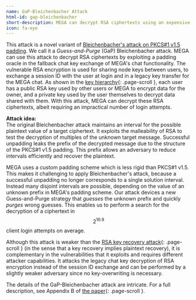 ```yaml
---
name: GaP-Bleichenbacher Attack
html-id: gap-bleichenbacher
short-description: MEGA can decrypt RSA ciphertexts using an expensive padding oracle attack.
icon: fa-eye
---
```


This attack is a novel variant of [Bleichenbacher's attack on PKCS#1 v1.5 padding](https://doi.org/10.1007/BFb0055716).
We call it a _Guess-and-Purge_ (GaP) Bleichenbacher attack.
MEGA can use this attack to decrypt RSA ciphertexts by exploiting a padding oracle in the fallback chat key exchange of MEGA's chat functionality.
The vulnerable RSA encryption is used for sharing node keys between users, to exchange a session ID with the user at login and in a legacy key transfer for the MEGA chat.
As shown in the [key hierarchy](#key-hierarchy){: .page-scroll }, each user has a public RSA key used by other users or MEGA to encrypt data for the owner, and a private key used by the user themselves to decrypt data shared with them.
With this attack, MEGA can decrypt these RSA ciphertexts, albeit requiring an impractical number of login attempts.

**Attack idea:**  
The original Bleichenbacher attack maintains an interval for the possible plaintext value of a target ciphertext.
It exploits the malleability of RSA to test the decryption of multiples of the unknown target message.
Successful unpadding leaks the prefix of the decrypted message due to the structure of the PKCS#1 v1.5 padding.
This prefix allows an adversary to reduce intervals efficiently and recover the plaintext.

MEGA uses a custom padding scheme which is less rigid than PKCS#1 v1.5.
This makes it challenging to apply Bleichenbacher's attack, because a successful unpadding no longer corresponds to a single solution interval.
Instead many disjoint intervals are possible, depending on the value of an unknown prefix in MEGA's padding scheme.
Our attack devices a new Guess-and-Purge strategy that _guesses_ the unknown prefix and quickly _purges_ wrong guesses.
This enables us to perform a search for the decryption of a ciphertext in $$ 2^{16.9} $$ client login attempts on average.

Although this attack is weaker than the [RSA key recovery attack](#rsa-key-recovery){: .page-scroll } (in the sense that a key recovery implies plaintext recovery), it is complementary in the vulnerabilities that it exploits and requires different attacker capabilities.
It attacks the legacy chat key decryption of RSA encryption instead of the session ID exchange and can be performed by a slightly weaker adversary since no key-overwriting is necessary.

The details of the GaP-Bleichenbacher attack are intricate.
For a full description, see Appendix B of [the paper](#paper){: .page-scroll }.
